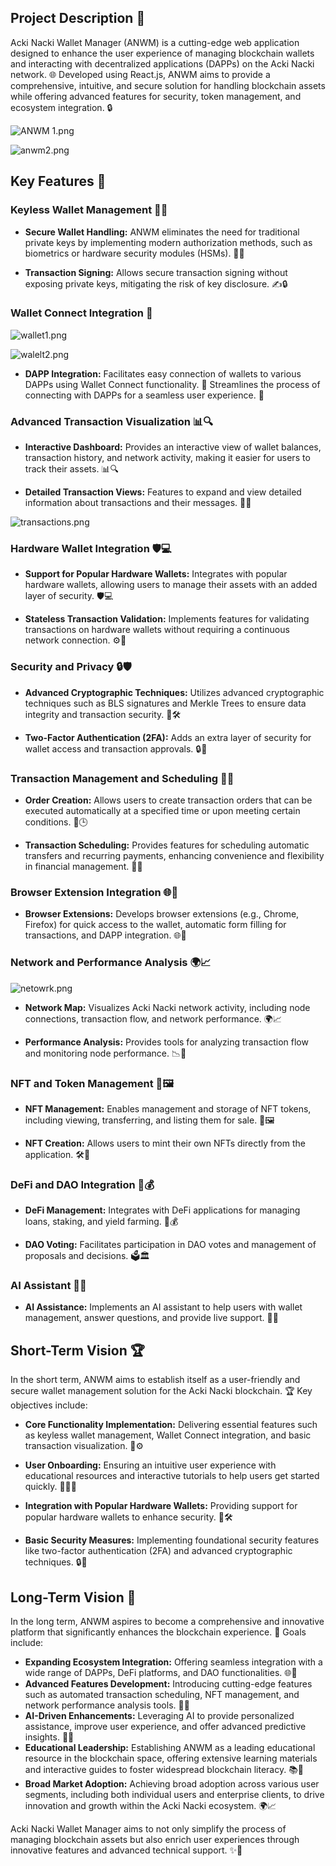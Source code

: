## Project Description 🌟

Acki Nacki Wallet Manager (ANWM) is a cutting-edge web application designed to enhance the user experience of managing blockchain wallets and interacting with decentralized applications (DAPPs) on the Acki Nacki network. 🌐 Developed using React.js, ANWM aims to provide a comprehensive, intuitive, and secure solution for handling blockchain assets while offering advanced features for security, token management, and ecosystem integration. 🔒

![ANWM 1.png](https://cdn.dorahacks.io/static/files/19104bba444b3b48438d405428491db8.png)

![anwm2.png](https://cdn.dorahacks.io/static/files/19104bbbe043bd63dd7034c4dac82d68.png)

## Key Features 🔑

### Keyless Wallet Management 🔑🚫

- **Secure Wallet Handling:** ANWM eliminates the need for traditional private keys by implementing modern authorization methods, such as biometrics or hardware security modules (HSMs). 🔑🚫

- **Transaction Signing:** Allows secure transaction signing without exposing private keys, mitigating the risk of key disclosure. ✍️🔒

### Wallet Connect Integration 🌉

![wallet1.png](https://cdn.dorahacks.io/static/files/191052cf36cfc3ea469751542c4a5f9a.png)

![walelt2.png](https://cdn.dorahacks.io/static/files/191052d1467876740d755844d9ea49e6.png)

- **DAPP Integration:** Facilitates easy connection of wallets to various DAPPs using Wallet Connect functionality. 🌉 Streamlines the process of connecting with DAPPs for a seamless user experience. 🤝

### Advanced Transaction Visualization 📊🔍

- **Interactive Dashboard:** Provides an interactive view of wallet balances, transaction history, and network activity, making it easier for users to track their assets. 📊🔍

- **Detailed Transaction Views:** Features to expand and view detailed information about transactions and their messages. 📜🔎

![transactions.png](https://cdn.dorahacks.io/static/files/19108966bc43c35e68dd08042ffb2688.png)

### Hardware Wallet Integration 🛡️💻

- **Support for Popular Hardware Wallets:** Integrates with popular hardware wallets, allowing users to manage their assets with an added layer of security. 🛡️💻

- **Stateless Transaction Validation:** Implements features for validating transactions on hardware wallets without requiring a continuous network connection. ⚙️🔗

### Security and Privacy 🔒🛡️

- **Advanced Cryptographic Techniques:** Utilizes advanced cryptographic techniques such as BLS signatures and Merkle Trees to ensure data integrity and transaction security. 🔐🛠️

- **Two-Factor Authentication (2FA):** Adds an extra layer of security for wallet access and transaction approvals. 🔒🔑

### Transaction Management and Scheduling 📅💸

- **Order Creation:** Allows users to create transaction orders that can be executed automatically at a specified time or upon meeting certain conditions. 📅🕒

- **Transaction Scheduling:** Provides features for scheduling automatic transfers and recurring payments, enhancing convenience and flexibility in financial management. 🔄💸

### Browser Extension Integration 🌐🔌

- **Browser Extensions:** Develops browser extensions (e.g., Chrome, Firefox) for quick access to the wallet, automatic form filling for transactions, and DAPP integration. 🌐🔌

### Network and Performance Analysis 🌍📈

![netowrk.png](https://cdn.dorahacks.io/static/files/19108c0def7430e89e1131b455781523.png)

- **Network Map:** Visualizes Acki Nacki network activity, including node connections, transaction flow, and network performance. 🌍📈

- **Performance Analysis:** Provides tools for analyzing transaction flow and monitoring node performance. 📉🔧

### NFT and Token Management 🎨🖼️

- **NFT Management:** Enables management and storage of NFT tokens, including viewing, transferring, and listing them for sale. 🎨🖼️

- **NFT Creation:** Allows users to mint their own NFTs directly from the application. 🛠️🎨

### DeFi and DAO Integration 🌾💰

- **DeFi Management:** Integrates with DeFi applications for managing loans, staking, and yield farming. 🌾💰

- **DAO Voting:** Facilitates participation in DAO votes and management of proposals and decisions. 🗳️🏛️

### AI Assistant 🤖💬

- **AI Assistance:** Implements an AI assistant to help users with wallet management, answer questions, and provide live support. 🤖💬

## Short-Term Vision 🏆

In the short term, ANWM aims to establish itself as a user-friendly and secure wallet management solution for the Acki Nacki blockchain. 🏆 Key objectives include:

- **Core Functionality Implementation:** Delivering essential features such as keyless wallet management, Wallet Connect integration, and basic transaction visualization. 🎯⚙️

- **User Onboarding:** Ensuring an intuitive user experience with educational resources and interactive tutorials to help users get started quickly. 🚀🧑‍💻

- **Integration with Popular Hardware Wallets:** Providing support for popular hardware wallets to enhance security. 🔐🛠️

- **Basic Security Measures:** Implementing foundational security features like two-factor authentication (2FA) and advanced cryptographic techniques. 🔒🔑

## Long-Term Vision 🌟

In the long term, ANWM aspires to become a comprehensive and innovative platform that significantly enhances the blockchain experience. 🌟 Goals include:
- **Expanding Ecosystem Integration:** Offering seamless integration with a wide range of DAPPs, DeFi platforms, and DAO functionalities. 🌐🔗
- **Advanced Features Development:** Introducing cutting-edge features such as automated transaction scheduling, NFT management, and network performance analysis tools. 🚀📅
- **AI-Driven Enhancements:** Leveraging AI to provide personalized assistance, improve user experience, and offer advanced predictive insights. 🤖🔮
- **Educational Leadership:** Establishing ANWM as a leading educational resource in the blockchain space, offering extensive learning materials and interactive guides to foster widespread blockchain literacy. 📚🏅
- **Broad Market Adoption:** Achieving broad adoption across various user segments, including both individual users and enterprise clients, to drive innovation and growth within the Acki Nacki ecosystem. 🌍📈

Acki Nacki Wallet Manager aims to not only simplify the process of managing blockchain assets but also enrich user experiences through innovative features and advanced technical support. ✨🔧
